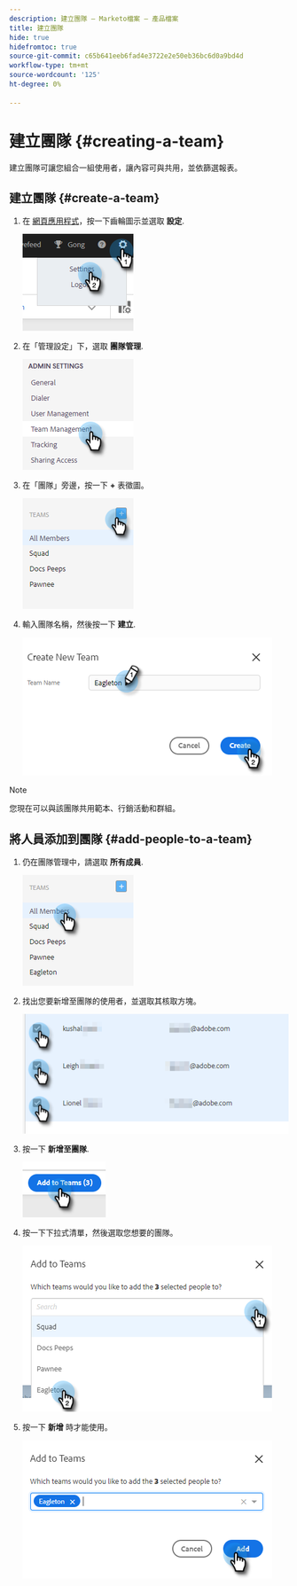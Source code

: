 ```yaml
---
description: 建立團隊 — Marketo檔案 — 產品檔案
title: 建立團隊
hide: true
hidefromtoc: true
source-git-commit: c65b641eeb6fad4e3722e2e50eb36bc6d0a9bd4d
workflow-type: tm+mt
source-wordcount: '125'
ht-degree: 0%

---
```


# 建立團隊 {#creating-a-team}

建立團隊可讓您組合一組使用者，讓內容可與共用，並依篩選報表。

## 建立團隊 {#create-a-team}

1. 在 [網頁應用程式](https://toutapp.com/login)，按一下齒輪圖示並選取 **設定**.

   ![](assets/create-a-team-1.png)

1. 在「管理設定」下，選取 **團隊管理**.

   ![](assets/create-a-team-2.png)

1. 在「團隊」旁邊，按一下 **+** 表徵圖。

   ![](assets/create-a-team-3.png)

1. 輸入團隊名稱，然後按一下 **建立**.

   ![](assets/create-a-team-4.png)

>[!NOTE]
>
>您現在可以與該團隊共用範本、行銷活動和群組。

## 將人員添加到團隊 {#add-people-to-a-team}

1. 仍在團隊管理中，請選取 **所有成員**.

   ![](assets/create-a-team-5.png)

1. 找出您要新增至團隊的使用者，並選取其核取方塊。

   ![](assets/create-a-team-6.png)

1. 按一下 **新增至團隊**.

   ![](assets/create-a-team-7.png)

1. 按一下下拉式清單，然後選取您想要的團隊。

   ![](assets/create-a-team-8.png)

1. 按一下 **新增** 時才能使用。

   ![](assets/create-a-team-9.png)
